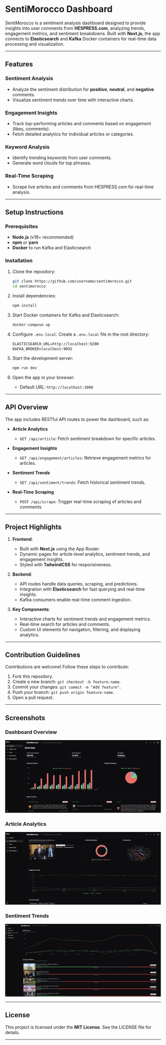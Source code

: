 # SentiMorocco Dashboard

SentiMorocco is a sentiment analysis dashboard designed to provide insights into user comments from **HESPRESS.com**, analyzing trends, engagement metrics, and sentiment breakdowns. Built with **Next.js**, the app connects to **Elasticsearch** and **Kafka** Docker containers for real-time data processing and visualization.

---

## Features

### **Sentiment Analysis**

- Analyze the sentiment distribution for **positive**, **neutral**, and **negative** comments.
- Visualize sentiment trends over time with interactive charts.

### **Engagement Insights**

- Track top-performing articles and comments based on engagement (likes, comments).
- Fetch detailed analytics for individual articles or categories.

### **Keyword Analysis**

- Identify trending keywords from user comments.
- Generate word clouds for top phrases.

### **Real-Time Scraping**

- Scrape live articles and comments from HESPRESS.com for real-time analysis.

---

## Setup Instructions

### **Prerequisites**

- **Node.js** (v18+ recommended)
- **npm** or **yarn**
- **Docker** to run Kafka and Elasticsearch

### **Installation**

1. Clone the repository:

   ```bash
   git clone https://github.com/username/sentimorocco.git
   cd sentimorocco
   ```

2. Install dependencies:

   ```bash
   npm install
   ```

3. Start Docker containers for Kafka and Elasticsearch:

   ```bash
   docker-compose up
   ```

4. Configure `.env.local`:
   Create a `.env.local` file in the root directory:

   ```env
   ELASTICSEARCH_URL=http://localhost:9200
   KAFKA_BROKER=localhost:9092
   ```

5. Start the development server:

   ```bash
   npm run dev
   ```

6. Open the app in your browser:
   - Default URL: `http://localhost:3000`

---

## API Overview

The app includes RESTful API routes to power the dashboard, such as:

- **Article Analytics**
  - `GET /api/article`: Fetch sentiment breakdown for specific articles.
- **Engagement Insights**

  - `GET /api/engagement/articles`: Retrieve engagement metrics for articles.

- **Sentiment Trends**

  - `GET /api/sentiment/trends`: Fetch historical sentiment trends.

- **Real-Time Scraping**
  - `POST /api/scrape`: Trigger real-time scraping of articles and comments.

---

## Project Highlights

1. **Frontend**:

   - Built with **Next.js** using the App Router.
   - Dynamic pages for article-level analytics, sentiment trends, and engagement insights.
   - Styled with **TailwindCSS** for responsiveness.

2. **Backend**:

   - API routes handle data queries, scraping, and predictions.
   - Integration with **Elasticsearch** for fast querying and real-time insights.
   - Kafka consumers enable real-time comment ingestion.

3. **Key Components**:
   - Interactive charts for sentiment trends and engagement metrics.
   - Real-time search for articles and comments.
   - Custom UI elements for navigation, filtering, and displaying analytics.

---

## Contribution Guidelines

Contributions are welcome! Follow these steps to contribute:

1. Fork this repository.
2. Create a new branch: `git checkout -b feature-name`.
3. Commit your changes: `git commit -m "Add feature"`.
4. Push your branch: `git push origin feature-name`.
5. Open a pull request.

---

## Screenshots

### **Dashboard Overview**

![Dashboard Overview](screenshots/dashboard-overview.jpg)

### **Article Analytics**

![Article Analytics](screenshots/article-analytics.jpg)

### **Sentiment Trends**

![Sentiment Trends](screenshots/sentiment-trends.jpg)

---

## License

This project is licensed under the **MIT License**. See the LICENSE file for details.

---
